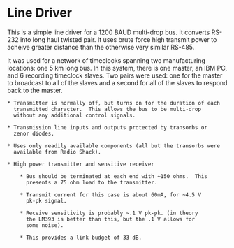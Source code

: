 # Line Driver

This is a simple line driver for a 1200 BAUD multi-drop bus.  It converts
RS-232 into long haul twisted pair.  It uses brute force high transmit power
to acheive greater distance than the otherwise very similar RS-485.

It was used for a network of timeclocks spanning two manufacturing
locations: one 5 km long bus.  In this system, there is one master, an IBM
PC, and 6 recording timeclock slaves.  Two pairs were used: one for the
master to broadcast to all of the slaves and a second for all of the slaves
to respond back to the master.

	* Transmitter is normally off, but turns on for the duration of each
	  transmitted character.  This allows the bus to be multi-drop
	  without any additional control signals.

	* Transmission line inputs and outputs protected by transorbs or
	  zenor diodes.

	* Uses only readily available components (all but the transorbs were
	  available from Radio Shack).

	* High power transmitter and sensitive receiver

		* Bus should be terminated at each end with ~150 ohms.  This
		  presents a 75 ohm load to the transmitter.

		* Transmit current for this case is about 60mA, for ~4.5 V
		  pk-pk signal.

		* Receive sensitivity is probably ~.1 V pk-pk. (in theory
		  the LM393 is better than this, but the .1 V allows for
		  some noise).

		* This provides a link budget of 33 dB.
